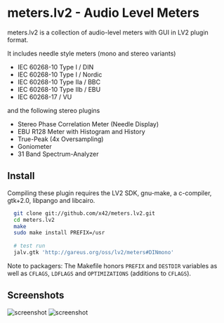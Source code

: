 meters.lv2 - Audio Level Meters
===============================

meters.lv2 is a collection of audio-level meters with GUI in LV2 plugin format.

It includes needle style meters (mono and stereo variants)

*   IEC 60268-10 Type I / DIN
*   IEC 60268-10 Type I / Nordic
*   IEC 60268-10 Type IIa / BBC
*   IEC 60268-10 Type IIb / EBU
*   IEC 60268-17 / VU

and the following stereo plugins

*   Stereo Phase Correlation Meter (Needle Display)
*   EBU R128 Meter with Histogram and History
*   True-Peak (4x Oversampling)
*   Goniometer
*   31 Band Spectrum-Analyzer


Install
-------

Compiling these plugin requires the LV2 SDK, gnu-make, a c-compiler,
gtk+2.0, libpango and libcairo.

```bash
  git clone git://github.com/x42/meters.lv2.git
  cd meters.lv2
  make
  sudo make install PREFIX=/usr
  
  # test run
  jalv.gtk 'http://gareus.org/oss/lv2/meters#DINmono'
```

Note to packagers: The Makefile honors `PREFIX` and `DESTDIR` variables as well
as `CFLAGS`, `LDFLAGS` and `OPTIMIZATIONS` (additions to `CFLAGS`).

Screenshots
-----------

![screenshot](https://raw.github.com/x42/meters.lv2/master/doc/LV2ebur128.png "EBU R128 Meter GUI")
![screenshot](https://raw.github.com/x42/meters.lv2/master/doc/LV2meters.png "Various Needle Meters in Ardour")

